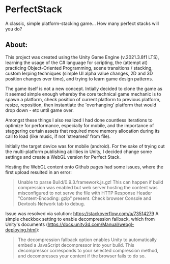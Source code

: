 # PerfectStack
A classic, simple platform-stacking game... How many perfect stacks will you do?

## About:
This project was created using the Unity Game Engine (v.2021.3.8f1 LTS), learning the usage of the C# language for scripting, the (attempt at) practicing Object-Oriented Programming, scene transitions / stacking, custom lerping techniques (simple UI alpha value changes, 2D and 3D position changes over time), and trying to learn game design patterns.

The game itself is not a new concept. Intially decided to clone the game as it seemed simple enough whereby the core technical game mechanic is to spawn a platform, check position of current platform to previous platform, resize, reposition, then instantiate the 'overhanging' platform that would drop down - etc until game over.

Amongst these things I also realized I had done countless iterations to optimize for performance, especially for mobile, and the importance of staggering certain assets that required more memory allocation during its call to load (like music, if not 'streamed' from file).

Initially the target device was for mobile (android). For the sake of trying out the multi-platform publishing abilities in Unity, I decided change some settings and create a WebGL version for Perfect Stack.

Hosting the WebGL content onto Github pages had some issues, where the first upload resulted in an error:
> Unable to parse Build/0.9.3.framework.js.gz! This can happen if build compression was enabled but web server hosting the content was misconfigured to not serve the file with HTTP Response Header "Content-Encoding: gzip" present. Check browser Console and Devtools Network tab to debug.

Issue was resolved via solution: https://stackoverflow.com/a/73514279
A simple checkbox setting to enable decompression fallback, which from Unity's documents (https://docs.unity3d.com/Manual/webgl-deploying.html):
>The decompression fallback option enables Unity to automatically embed a JavaScript decompressor into your build. This decompressor corresponds to your selected compression method, and decompresses your content if the browser fails to do so.

